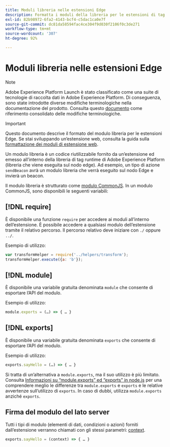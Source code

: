 ```yaml
---
title: Moduli libreria nelle estensioni Edge
description: Formatta i moduli della libreria per le estensioni di tag in una proprietà edge.
exl-id: 82b98972-6fa2-4143-bcf4-c5dac1ca0e7f
source-git-commit: dc81da58594fac4ce304f9d030f2106f0c3de271
workflow-type: tm+mt
source-wordcount: '307'
ht-degree: 92%

---
```


# Moduli libreria nelle estensioni Edge

>[!NOTE]
>
>Adobe Experience Platform Launch è stato classificato come una suite di tecnologie di raccolta dati in Adobe Experience Platform. Di conseguenza, sono state introdotte diverse modifiche terminologiche nella documentazione del prodotto. Consulta questo [documento](../../term-updates.md) come riferimento consolidato delle modifiche terminologiche.

>[!IMPORTANT]
>
>Questo documento descrive il formato del modulo libreria per le estensioni Edge. Se stai sviluppando un’estensione web, consulta la guida sulla [formattazione dei moduli di estensione web](../web/format.md).

Un modulo libreria è un codice riutilizzabile fornito da un’estensione ed emesso all’interno della libreria di tag runtime di Adobe Experience Platform (libreria che viene eseguita sul nodo edge). Ad esempio, un tipo di azione `sendBeacon` avrà un modulo libreria che verrà eseguito sul nodo Edge e invierà un beacon.

Il modulo libreria è strutturato come [modulo CommonJS](https://nodejs.org/api/modules.html#modules-commonjs-modules). In un modulo CommonJS, sono disponibili le seguenti variabili:

## [!DNL require]

È disponibile una funzione `require` per accedere ai moduli all’interno dell’estensione. È possibile accedere a qualsiasi modulo dell’estensione tramite il relativo percorso. Il percorso relativo deve iniziare con `./` oppure `../`.

Esempio di utilizzo:

```js
var transformHelper = require('../helpers/transform');
transformHelper.execute({a: 'b'});
```

## [!DNL module]

È disponibile una variabile gratuita denominata `module` che consente di esportare l’API del modulo.

Esempio di utilizzo:

```js
module.exports = (…) => { … }
```

## [!DNL exports]

È disponibile una variabile gratuita denominata `exports` che consente di esportare l’API del modulo.

Esempio di utilizzo:

```js
exports.sayHello = (…) => { … }
```

Si tratta di un’alternativa a `module.exports`, ma il suo utilizzo è più limitato. Consulta [Informazioni su “module.exports” ed “exports” in node.js](https://www.sitepoint.com/understanding-module-exports-exports-node-js/) per una comprendere meglio le differenze tra `module.exports` e `exports` e le relative avvertenze sull’utilizzo di `exports`. In caso di dubbi, utilizza `module.exports` anziché `exports`.

## Firma del modulo del lato server

Tutti i tipi di modulo (elementi di dati, condizioni o azioni) forniti dall’estensione verranno chiamati con gli stessi parametri: [context](./context.md).

```js
exports.sayHello = (context) => { … }
```
